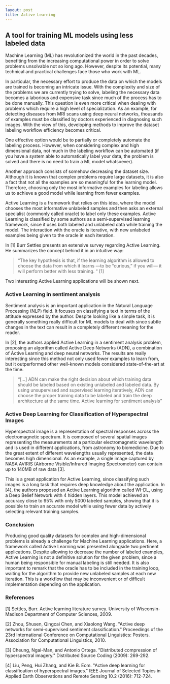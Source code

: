 ```yaml
---
layout: post
title: Active Learning
---
```


## A tool for training ML models using less labeled data

Machine Learning (ML) has revolutionized the world in the past decades, benefiting from the increasing computational power in order to solve problems unsolvable not so long ago. However, despite its potential, many technical and practical challenges face those who work with ML. 

In particular, the necessary effort to produce the data on which the models are trained is becoming an intricate issue. With the complexity and size of the problems we are currently trying to solve, labeling the necessary data becomes a laborious and expensive task since much of the process has to be done manually. This question is even more critical when dealing with problems which require a high level of specialization. As an example, for detecting diseases from MRI scans using deep neural networks, thousands of examples must be classified by doctors experienced in diagnosing such images. With the view of this, developing methods to improve the dataset labeling workflow efficiency becomes critical. 

One effective option would be to partially or completely automate the labeling process. However, when considering complex and high dimensional data, not much in the labeling workflow can be automated (if you have a system able to automatically label your data, the problem is solved and there is no need to train a ML model whatsoever).

Another approach consists of somehow decreasing the dataset size. Although it is known that complex problems require large datasets, it is also a fact that not all the examples are so meaningful for the learning model. Therefore, choosing only the most informative examples for labeling allows us to achieve a good model while learning from fewer examples.

Active Learning is a framework that relies on this idea, where the model chooses the most informative unlabeled samples and then asks an external specialist (commonly called oracle) to label only these examples. Active Learning is classified by some authors as a semi-supervised learning framework, since it uses both labeled and unlabeled data while training the model. The interaction with the oracle is iterative, with new unlabeled examples being given to the oracle in each iteration. 

In [1] Burr Settles presents an extensive survey regarding Active Learning. He summarizes the concept behind it in an intuitive way:

> “The key hypothesis is that, if the learning algorithm is allowed to choose the data from which it learns —to be “curious,” if you will— it will perform better with less training. “ [1]

Two interesting Active Learning applications will be shown next.

### Active Learning in sentiment analysis

Sentiment analysis is an important application in the Natural Language Processing (NLP) field. It focuses on classifying a text in terms of the attitude expressed by the author. Despite looking like a simple task, it is generally something really difficult for ML models to deal with since subtle changes in the text can result in a completely different meaning for the reader.

In [2], the authors applied Active Learning in a sentiment analysis problem, proposing an algorithm called Active Deep Networks (ADN), a combination of Active Learning and deep neural networks. The results are really interesting since this method not only used fewer examples to learn from, but it outperformed other well-known models considered state-of-the-art at the time.

> “[…] ADN can make the right decision about which training data should be labeled based on existing unlabeled and labeled data. By using unsupervised and supervised learning iteratively, ADN can choose the proper training data to be labeled and train the deep architecture at the same time. Active learning for sentiment analysis”

### Active Deep Learning for Classification of Hyperspectral Images

Hyperspectral image is a representation of spectral responses across the electromagnetic spectrum. It is composed of several spatial images representing the measurements at a particular electromagnetic wavelength and is used in different applications, from astronomy to biomedicine. Due to the great extent of different wavelengths usually represented, the data becomes high dimensional. As an example, a single image captured by NASA AVIRIS (Airborne Visible/Infrared Imaging Spectrometer) can contain up to 140MB of raw data [3].

This is a great application for Active Learning, since classifying such images is a long task that requires deep knowledge about the application. In [4], the authors proposed an Active Learning algorithm called WI-DL, using a Deep Belief Network with 4 hidden layers. This model achieved an accuracy close to 95% with only 5000 labeled samples, showing that it is possible to train an accurate model while using fewer data by actively selecting relevant training samples.

### Conclusion

Producing good quality datasets for complex and high-dimensional problems is already a challenge for Machine Learning applications. Here, a framework called Active Learning was presented alongside two pertinent applications. Despite allowing to decrease the number of labeled examples, Active Learning is not a definitive solution for the given problem, since a human being responsible for manual labeling is still needed. It is also important to remark that the oracle has to be included in the training loop, waiting for the algorithm to provide new unlabeled samples at each new iteration. This is a workflow that may be inconvenient or of difficult implementation depending on the application.

### References 

[1] Settles, Burr. Active learning literature survey. University of Wisconsin-Madison Department of Computer Sciences, 2009.

[2] Zhou, Shusen, Qingcai Chen, and Xiaolong Wang. "Active deep networks for semi-supervised sentiment classification." Proceedings of the 23rd International Conference on Computational Linguistics: Posters. Association for Computational Linguistics, 2010. 

[3] Cheung, Ngai-Man, and Antonio Ortega. "Distributed compression of hyperspectral imagery." Distributed Source Coding (2009): 269-292.

[4] Liu, Peng, Hui Zhang, and Kie B. Eom. "Active deep learning for classification of hyperspectral images." IEEE Journal of Selected Topics in Applied Earth Observations and Remote Sensing 10.2 (2016): 712-724.
